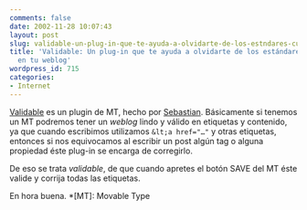 ```yaml
---
comments: false
date: 2002-11-28 10:07:43
layout: post
slug: validable-un-plug-in-que-te-ayuda-a-olvidarte-de-los-estndares-cuando-escribes-en-tu-weblog
title: 'Validable: Un plug-in que te ayuda a olvidarte de los estándares cuando escribes
  en tu weblog'
wordpress_id: 715
categories:
- Internet
---
```


[Validable](http://www.zonageek.com/software/mt/validable/index.php) es un plugin de MT, hecho por [Sebastian](http://www.zonageek.com). Básicamente si tenemos un MT podremos tener un _weblog_ lindo y válido en etiquetas y contenido, ya que cuando escribimos utilizamos `&lt;a href="…"` y otras etiquetas, entonces si nos equivocamos al escribir un post algún tag o alguna propiedad éste plug-in se encarga de corregirlo.





De eso se trata _validable_, de que cuando apretes el botón SAVE del MT  éste valide y corrija todas las etiquetas.





En hora buena.
  *[MT]: Movable Type
